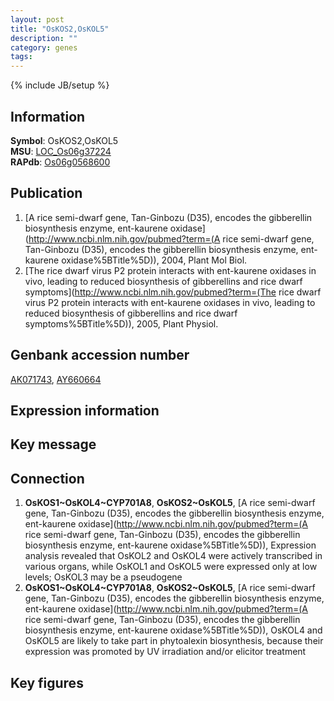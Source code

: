 ```yaml
---
layout: post
title: "OsKOS2,OsKOL5"
description: ""
category: genes
tags: 
---
```

{% include JB/setup %}

## Information
__Symbol__: OsKOS2,OsKOL5  
__MSU__: [LOC_Os06g37224](http://rice.plantbiology.msu.edu/cgi-bin/ORF_infopage.cgi?orf=LOC_Os06g37224)  
__RAPdb__: [Os06g0568600](http://rapdb.dna.affrc.go.jp/viewer/gbrowse_details/irgsp1?name=Os06g0568600)  

## Publication
1. [A rice semi-dwarf gene, Tan-Ginbozu (D35), encodes the gibberellin biosynthesis enzyme, ent-kaurene oxidase](http://www.ncbi.nlm.nih.gov/pubmed?term=(A rice semi-dwarf gene, Tan-Ginbozu (D35), encodes the gibberellin biosynthesis enzyme, ent-kaurene oxidase%5BTitle%5D)), 2004, Plant Mol Biol.
2. [The rice dwarf virus P2 protein interacts with ent-kaurene oxidases in vivo, leading to reduced biosynthesis of gibberellins and rice dwarf symptoms](http://www.ncbi.nlm.nih.gov/pubmed?term=(The rice dwarf virus P2 protein interacts with ent-kaurene oxidases in vivo, leading to reduced biosynthesis of gibberellins and rice dwarf symptoms%5BTitle%5D)), 2005, Plant Physiol.

## Genbank accession number
[AK071743](http://www.ncbi.nlm.nih.gov/nuccore/AK071743), [AY660664](http://www.ncbi.nlm.nih.gov/nuccore/AY660664)

## Expression information

## Key message

## Connection
1. __OsKOS1~OsKOL4~CYP701A8__, __OsKOS2~OsKOL5__, [A rice semi-dwarf gene, Tan-Ginbozu (D35), encodes the gibberellin biosynthesis enzyme, ent-kaurene oxidase](http://www.ncbi.nlm.nih.gov/pubmed?term=(A rice semi-dwarf gene, Tan-Ginbozu (D35), encodes the gibberellin biosynthesis enzyme, ent-kaurene oxidase%5BTitle%5D)),  Expression analysis revealed that OsKOL2 and OsKOL4 were actively transcribed in various organs, while OsKOL1 and OsKOL5 were expressed only at low levels; OsKOL3 may be a pseudogene
2. __OsKOS1~OsKOL4~CYP701A8__, __OsKOS2~OsKOL5__, [A rice semi-dwarf gene, Tan-Ginbozu (D35), encodes the gibberellin biosynthesis enzyme, ent-kaurene oxidase](http://www.ncbi.nlm.nih.gov/pubmed?term=(A rice semi-dwarf gene, Tan-Ginbozu (D35), encodes the gibberellin biosynthesis enzyme, ent-kaurene oxidase%5BTitle%5D)),  OsKOL4 and OsKOL5 are likely to take part in phytoalexin biosynthesis, because their expression was promoted by UV irradiation and/or elicitor treatment

## Key figures


